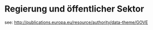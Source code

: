 # Regierung und öffentlicher Sektor	
see: http://publications.europa.eu/resource/authority/data-theme/GOVE
